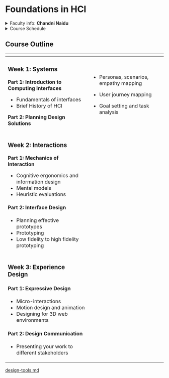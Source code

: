 # Foundations in HCI

<details>

<summary>Faculty info: <strong>Chandni Naidu</strong></summary>

:spider\_web: [www.chandninaidu.com](http://www.chandninaidu.com)

:e-mail: [chandni.naidu@proton.me](mailto:chandni.naidu@proton.me)

Meeting link: [https://calendly.com/crajen/jklu](https://calendly.com/crajen/jklu)

</details>

<details>

<summary>Course Schedule </summary>

Dates: September 4 to 22, 2023

Weekdays, 10:00 am to 12:00 noon, and 2:00 pm to 5:00 pm

Venue: 114, IET Block

Student enrolled: 32

</details>

## Course Outline

<table data-view="cards"><thead><tr><th></th><th></th><th></th></tr></thead><tbody><tr><td><h3>Week 1: Systems</h3><p><strong>Part 1: Introduction to Computing Interfaces</strong></p><ul><li>Fundamentals of interfaces</li><li>Brief History of HCI</li></ul><p><strong>Part 2: Planning Design Solutions</strong></p></td><td><ul><li>Personas, scenarios, empathy mapping</li></ul><ul><li>User journey mapping</li></ul><ul><li>Goal setting and task analysis</li></ul></td><td></td></tr><tr><td><p></p><h3>Week 2: Interactions</h3><p><strong>Part 1: Mechanics of Interaction</strong></p><ul><li>Cognitive ergonomics and information design</li><li>Mental models</li><li>Heuristic evaluations</li></ul><h4><strong>Part 2: Interface Design</strong></h4><ul><li>Planning effective prototypes</li><li>Prototyping</li><li>Low fidelity to high fidelity prototyping</li></ul></td><td></td><td></td></tr><tr><td><p></p><h3>Week 3: Experience Design</h3><h4><strong>Part 1: Expressive Design</strong></h4><ul><li>Micro-interactions</li><li>Motion design and animation</li><li>Designing for 3D web environments</li></ul><h4><strong>Part 2: Design Communication</strong></h4><ul><li>Presenting your work to different stakeholders</li></ul></td><td></td><td></td></tr></tbody></table>

[design-tools.md](foundations-in-hci/design-tools.md "mention")















